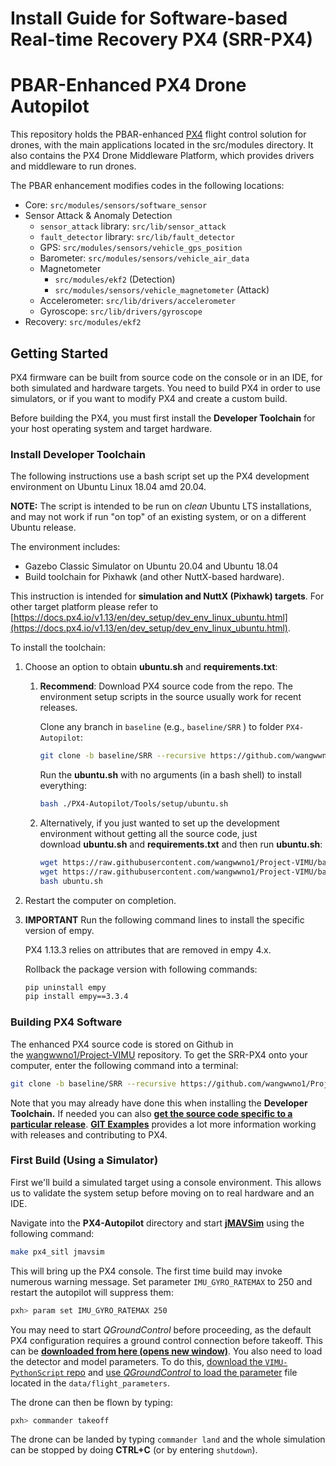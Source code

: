 # Install Guide for Software-based Real-time Recovery PX4 (SRR-PX4)

# PBAR-Enhanced PX4 Drone Autopilot

This repository holds the PBAR-enhanced [PX4](http://px4.io/) flight control solution for drones, with the main applications located in the src/modules directory. It also contains the PX4 Drone Middleware Platform, which provides drivers and middleware to run drones.

The PBAR enhancement modifies codes in the following locations:

- Core: `src/modules/sensors/software_sensor`
- Sensor Attack & Anomaly Detection
    - `sensor_attack` library: `src/lib/sensor_attack`
    - `fault_detector` library: `src/lib/fault_detector`
    - GPS: `src/modules/sensors/vehicle_gps_position`
    - Barometer: `src/modules/sensors/vehicle_air_data`
    - Magnetometer
        - `src/modules/ekf2` (Detection)
        - `src/modules/sensors/vehicle_magnetometer` (Attack)
    - Accelerometer: `src/lib/drivers/accelerometer`
    - Gyroscope: `src/lib/drivers/gyroscope`
- Recovery: `src/modules/ekf2`

## Getting Started

PX4 firmware can be built from source code on the console or in an IDE, for both simulated and hardware targets. You need to build PX4 in order to use simulators, or if you want to modify PX4 and create a custom build.

Before building the PX4, you must first install the **Developer Toolchain** for your host operating system and target hardware.

### Install Developer Toolchain

The following instructions use a bash script set up the PX4 development environment on Ubuntu Linux 18.04 amd 20.04.

**NOTE:** The script is intended to be run on *clean* Ubuntu LTS installations, and may not work if run "on top" of an existing system, or on a different Ubuntu release.

The environment includes:

- Gazebo Classic Simulator on Ubuntu 20.04 and Ubuntu 18.04
- Build toolchain for Pixhawk (and other NuttX-based hardware).

This instruction is intended for **simulation and NuttX (Pixhawk) targets**. For other target platform please refer to [https://docs.px4.io/v1.13/en/dev_setup/dev_env_linux_ubuntu.html](https://docs.px4.io/v1.13/en/dev_setup/dev_env_linux_ubuntu.html).

To install the toolchain:

1. Choose an option to obtain **ubuntu.sh** and **requirements.txt**:
    1. **Recommend**: Download PX4 source code from the repo. The environment setup scripts in the source usually work for recent releases.

       Clone any branch in `baseline` (e.g., `baseline/SRR` ) to folder `PX4-Autopilot`:

        ```bash
        git clone -b baseline/SRR --recursive https://github.com/wangwwno1/Project-VIMU.git PX4-Autopilot
        ```

       Run the **ubuntu.sh** with no arguments (in a bash shell) to install everything:

        ```bash
        bash ./PX4-Autopilot/Tools/setup/ubuntu.sh
        ```

    2. Alternatively, if you just wanted to set up the development environment without getting all the source code, just download **ubuntu.sh** and **requirements.txt** and then run **ubuntu.sh**:

        ```bash
        wget https://raw.githubusercontent.com/wangwwno1/Project-VIMU/baseline/SRR/Tools/setup/ubuntu.sh
        wget https://raw.githubusercontent.com/wangwwno1/Project-VIMU/baseline/SRR/Tools/setup/requirements.txt
        bash ubuntu.sh
        ```

2. Restart the computer on completion.
3. **IMPORTANT** Run the following command lines to install the specific version of empy.

   PX4 1.13.3 relies on attributes that are removed in empy 4.x.

   Rollback the package version with following commands:

    ```bash
    pip uninstall empy
    pip install empy==3.3.4
    ```


### Building PX4 Software

The enhanced PX4 source code is stored on Github in the [wangwwno1/Project-VIMU](https://github.com/wangwwno1/Project-VIMU) repository. To get the SRR-PX4 onto your computer, enter the following command into a terminal:

```bash
git clone -b baseline/SRR --recursive https://github.com/wangwwno1/Project-VIMU.git PX4-Autopilot
```

Note that you may already have done this when installing the **Developer Toolchain.** If needed you can also [**get the source code specific to a particular release**](https://docs.px4.io/main/en/contribute/git_examples.html#get-a-specific-release). [**GIT Examples**](https://docs.px4.io/main/en/contribute/git_examples.html) provides a lot more information working with releases and contributing to PX4.

### First Build (Using a Simulator)

First we'll build a simulated target using a console environment. This allows us to validate the system setup before moving on to real hardware and an IDE.

Navigate into the **PX4-Autopilot** directory and start [**jMAVSim**](https://docs.px4.io/v1.13/en/simulation/jmavsim.html) using the following command:

```bash
make px4_sitl jmavsim
```

This will bring up the PX4 console. The first time build may invoke numerous warning message. Set parameter `IMU_GYRO_RATEMAX` to 250 and restart the autopilot will suppress them:

```bash
pxh> param set IMU_GYRO_RATEMAX 250
```

You may need to start *QGroundControl* before proceeding, as the default PX4 configuration requires a ground control connection before takeoff. This can be [**downloaded from here (opens new window)**](https://docs.qgroundcontrol.com/master/en/qgc-user-guide/getting_started/download_and_install.html). You also need to load the detector and model parameters. To do this, [download the `VIMU-PythonScript` repo](https://anonymous.4open.science/r/VIMU-PythonScripts-5E80) and [use *QGroundControl* to load the parameter](https://docs.qgroundcontrol.com/master/en/qgc-user-guide/setup_view/parameters.html) file located in the `data/flight_parameters`.

The drone can then be flown by typing:

```bash
pxh> commander takeoff
```

The drone can be landed by typing `commander land` and the whole simulation can be stopped by doing **CTRL+C** (or by entering `shutdown`).